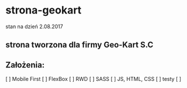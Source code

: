 # strona-geokart
stan na dzień 2.08.2017
## strona tworzona dla firmy Geo-Kart S.C


## Założenia:
[ ] Mobile First
[ ] FlexBox
[ ] RWD
[ ] SASS
[ ] JS, HTML, CSS
[ ] testy
[ ] 
